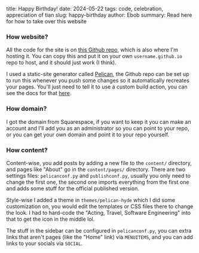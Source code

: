 title: Happy Birthday!
date: 2024-05-22
tags: code, celebration, appreciation of tian
slug: happy-birthday
author: Ebob
summary: Read here for how to take over this website

### How website?
All the code for the site is on [this Github repo](https://github.com/EWol234/ewol234.github.io), which is also where I'm hosting it. You can copy this and put it on your own `username.github.io` repo to host, and it should just work (I think).

I used a static-site generator called [Pelican](https://docs.getpelican.com/en/4.9.1/index.html), the Github repo can be set up to run this whenever you push some changes so it automatically recreates your pages. You'll just need to tell it to use a custom build action, you can see the docs for that [here](https://docs.github.com/en/pages/getting-started-with-github-pages/configuring-a-publishing-source-for-your-github-pages-site#publishing-with-a-custom-github-actions-workflow).

### How domain?
I got the domain from Squarespace, if you want to keep it you can make an account and I'll add you as an administrator so you can point to your repo, or you can get your own domain and point it to your repo yourself.

### How content?
Content-wise, you add posts by adding a new file to the `content/` directory, and pages like "About" go in the `content/pages/` directory. There are two settings files: `pelicanconf.py` and `publishconf.py`, usually you only need to change the first one, the second one imports everything from the first one and adds some stuff for the official published version.

Style-wise I added a theme in `themes/pelican-hyde` which I did some customization on, you would edit the templates or CSS files there to change the look. I had to hard-code the "Acting, Travel, Software Engineering" into that to get the icon in the middle lol.

The stuff in the sidebar can be configured in `pelicanconf.py`, you can extra links that aren't pages (like the "Home" link) via `MENUITEMS`, and you can add links to your socials via `SOCIAL`.

